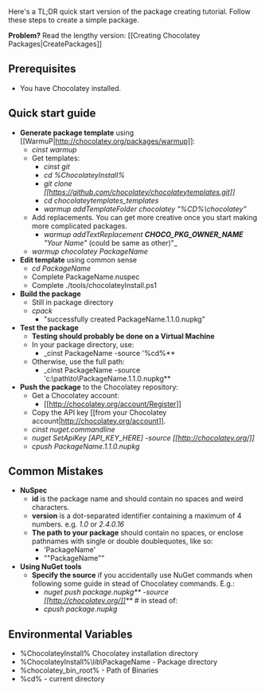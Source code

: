 Here's a TL;DR quick start version of the package creating tutorial. Follow these steps to create a simple package.

**Problem?** Read the lengthy version: [[Creating Chocolatey Packages|CreatePackages]]

## Prerequisites


* You have Chocolatey installed.

## Quick start guide


* **Generate package template** using [[WarmuP|http://chocolatey.org/packages/warmup]]:
   * _cinst warmup_
   * Get templates:
      * _cinst git_
      * _cd %ChocolateyInstall%_
      * _git clone [[https://github.com/chocolatey/chocolateytemplates.git]]_
      * _cd chocolateytemplates\_templates_
      * _warmup  addTemplateFolder chocolatey "%CD%\chocolatey"_
   * Add replacements. You can get more creative once you start making more complicated packages.
      * _warmup addTextReplacement __CHOCO_PKG_OWNER_NAME__ "Your Name"_
(could be same as other)"_
   * _warmup chocolatey PackageName_
* **Edit template** using common sense
   * _cd PackageName_
   * Complete PackageName.nuspec
   * Complete ./tools/chocolateyInstall.ps1
* **Build the package**
   * Still in package directory
   * _cpack_
      * "successfully created PackageName.1.1.0.nupkg"
* **Test the package**
   * **Testing should probably be done on a Virtual Machine**
   * In your package directory, use: 
      * _cinst PackageName -source '%cd%**
   * Otherwise, use the full path:
      * _cinst PackageName -source 'c:\path\to\PackageName.1.1.0.nupkg**
* **Push the package** to the Chocolatey repository:
   * Get a Chocolatey account:
      * [[http://chocolatey.org/account/Register]]
   * Copy the API key [[from your Chocolatey account|http://chocolatey.org/account]].
   * _cinst nuget.commandline_
   * _nuget SetApiKey [API_KEY_HERE] -source [[http://chocolatey.org/]]_
   * _cpush PackageName.1.1.0.nupkg_

## Common Mistakes


* **NuSpec**
   * **id** is the package name and should contain no spaces and weird characters.
   * **version** is a dot-separated identifier containing a maximum of 4 numbers. e.g. _1.0_ or _2.4.0.16_
   * **The path to your package** should contain no spaces, or enclose pathnames with single or double doublequotes, like so:
      * 'PackageName'
      * ""PackageName""
* **Using NuGet tools**
   * **Specify the source** if you accidentally use NuGet commands when following some guide in stead of Chocolatey commands. E.g.:
      * _nuget push package.nupkg** -source [[http://chocolatey.org/]]**_ # in stead of:
      * _cpush package.nupkg_

## Environmental Variables


* %ChocolateyInstall% Chocolatey installation directory
* %ChocolateyInstall%\lib\PackageName - Package directory
* %chocolatey_bin_root% - Path of Binaries
* %cd% - current directory

